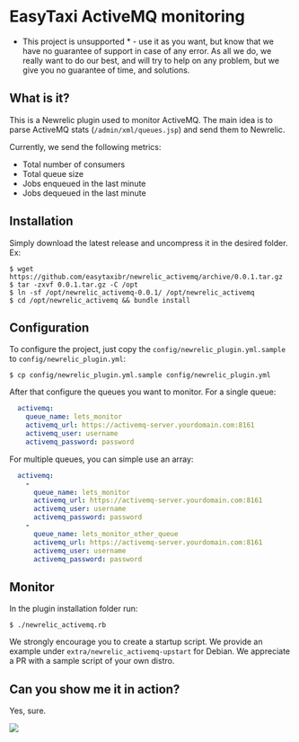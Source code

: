 EasyTaxi ActiveMQ monitoring
============================

* This project is unsupported * - use it as you want, but know that we have no
guarantee of support in case of any error. As all we do, we really want to do
our best, and will try to help on any problem, but we give you no guarantee of
time, and solutions.

## What is it?

This is a Newrelic plugin used to monitor ActiveMQ. The main idea is to parse
ActiveMQ stats (`/admin/xml/queues.jsp`) and send them to Newrelic.

Currently, we send the following metrics:
 - Total number of consumers
 - Total queue size
 - Jobs enqueued in the last minute
 - Jobs dequeued in the last minute

## Installation

Simply download the latest release and uncompress it in the desired folder. Ex:

```
$ wget https://github.com/easytaxibr/newrelic_activemq/archive/0.0.1.tar.gz
$ tar -zxvf 0.0.1.tar.gz -C /opt
$ ln -sf /opt/newrelic_activemq-0.0.1/ /opt/newrelic_activemq
$ cd /opt/newrelic_activemq && bundle install
```

## Configuration

To configure the project, just copy the `config/newrelic_plugin.yml.sample` to
`config/newrelic_plugin.yml`:

```shell
$ cp config/newrelic_plugin.yml.sample config/newrelic_plugin.yml
```

After that configure the queues you want to monitor. For a single queue:

```yaml
  activemq:
    queue_name: lets_monitor
    activemq_url: https://activemq-server.yourdomain.com:8161
    activemq_user: username
    activemq_password: password
```

For multiple queues, you can simple use an array:

```yaml
  activemq:
    -
      queue_name: lets_monitor
      activemq_url: https://activemq-server.yourdomain.com:8161
      activemq_user: username
      activemq_password: password
    -
      queue_name: lets_monitor_other_queue
      activemq_url: https://activemq-server.yourdomain.com:8161
      activemq_user: username
      activemq_password: password
```

## Monitor

In the plugin installation folder run:

```shell
$ ./newrelic_activemq.rb
```

We strongly encourage you to create a startup script. We provide an example
under `extra/newrelic_activemq-upstart` for Debian. We appreciate a PR with
a sample script of your own distro.

## Can you show me it in action?

Yes, sure.

![](https://github.com/easytaxibr/newrelic_activemq/blob/master/images/newrelic_activemq_running.png)
